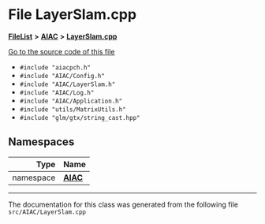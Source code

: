 

# File LayerSlam.cpp



[**FileList**](files.md) **>** [**AIAC**](dir_21da83368f7816722f2b707a7b03c84f.md) **>** [**LayerSlam.cpp**](LayerSlam_8cpp.md)

[Go to the source code of this file](LayerSlam_8cpp_source.md)



* `#include "aiacpch.h"`
* `#include "AIAC/Config.h"`
* `#include "AIAC/LayerSlam.h"`
* `#include "AIAC/Log.h"`
* `#include "AIAC/Application.h"`
* `#include "utils/MatrixUtils.h"`
* `#include "glm/gtx/string_cast.hpp"`













## Namespaces

| Type | Name |
| ---: | :--- |
| namespace | [**AIAC**](namespaceAIAC.md) <br> |





















































------------------------------
The documentation for this class was generated from the following file `src/AIAC/LayerSlam.cpp`

